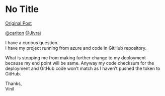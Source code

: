 # No Title

[Original Post](https://discourse.onlinedegree.iitm.ac.in/t/169029/307)

<p><a class="mention" href="/u/carlton">@carlton</a> <a class="mention" href="/u/jivraj">@Jivraj</a></p>
<p>I have a curious question.<br>
I have my project running from azure and code in GitHub repository.</p>
<p>What is stopping me from making further change to my deployment because my end point will be same. Anyway my code checksum for the deployment and GitHub code won’t match as I haven’t pushed the token to GitHub.</p>
<p>Thanks,<br>
Vinil</p>